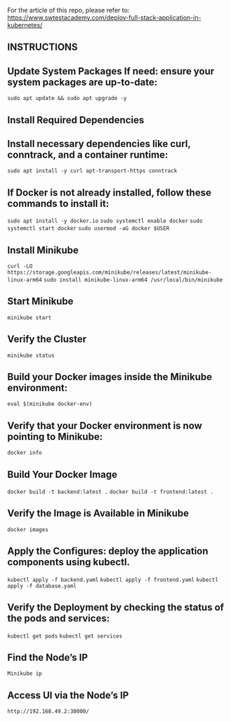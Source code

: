 For the article of this repo, please refer to: https://www.swtestacademy.com/deploy-full-stack-application-in-kubernetes/

## INSTRUCTIONS

## Update System Packages If need: ensure your system packages are up-to-date:

``` sudo apt update && sudo apt upgrade -y ```

## Install Required Dependencies
## Install necessary dependencies like curl, conntrack, and a container runtime:

``` sudo apt install -y curl apt-transport-https conntrack ``` 

## If Docker is not already installed, follow these commands to install it:

``` sudo apt install -y docker.io ``` 
``` sudo systemctl enable docker ``` 
``` sudo systemctl start docker ``` 
``` sudo usermod -aG docker $USER ``` 

## Install Minikube

``` curl -LO https://storage.googleapis.com/minikube/releases/latest/minikube-linux-arm64 ```
``` sudo install minikube-linux-arm64 /usr/local/bin/minikube ```

## Start Minikube
``` minikube start ```

## Verify the Cluster

``` minikube status ```

## Build your Docker images inside the Minikube environment:
``` eval $(minikube docker-env) ``` 

## Verify that your Docker environment is now pointing to Minikube:
``` docker info ``` 

## Build Your Docker Image

``` docker build -t backend:latest . ``` 
``` docker build -t frontend:latest . ``` 

## Verify the Image is Available in Minikube

``` docker images ```

## Apply the Configures: deploy the application components using kubectl.

``` kubectl apply -f backend.yaml ```
``` kubectl apply -f frontend.yaml ```
``` kubectl apply -f database.yaml ```

## Verify the Deployment by checking the status of the pods and services:

``` kubectl get pods ``` 
``` kubectl get services ``` 

## Find the Node’s IP

``` Minikube ip ``` 

## Access UI via the Node’s IP

``` http://192.168.49.2:30000/ ``` 


